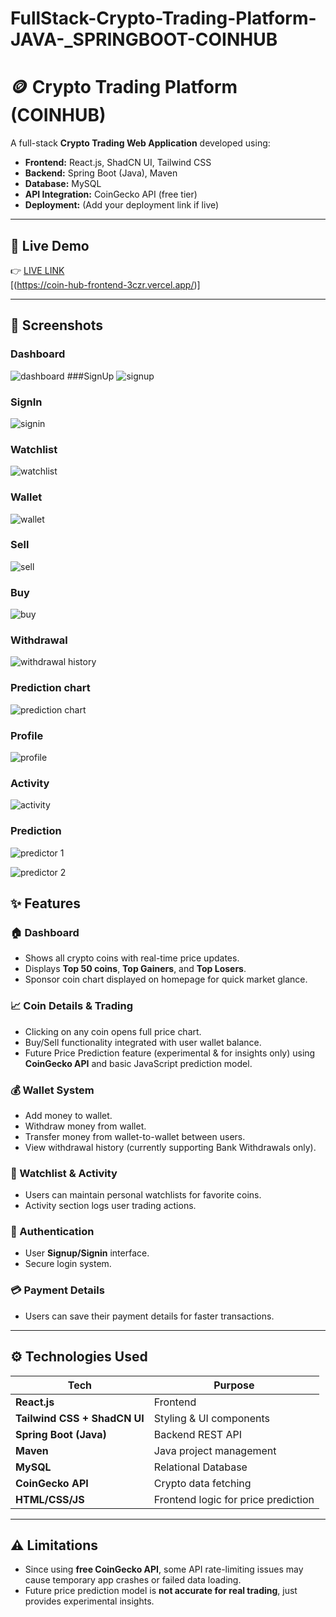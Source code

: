 # FullStack-Crypto-Trading-Platform-JAVA-_SPRINGBOOT-COINHUB

# 🪙 Crypto Trading Platform (COINHUB)

A full-stack **Crypto Trading Web Application** developed using:

- **Frontend:** React.js, ShadCN UI, Tailwind CSS
- **Backend:** Spring Boot (Java), Maven
- **Database:** MySQL
- **API Integration:** CoinGecko API (free tier)
- **Deployment:** (Add your deployment link if live)

---

## 🚀 Live Demo

👉 [LIVE LINK](#)  
[(https://coin-hub-frontend-3czr.vercel.app/)]

---

## 📸 Screenshots

### Dashboard
![dashboard](https://github.com/user-attachments/assets/83659ef6-4c76-4430-ab3d-84a44d3acb4d)
###SignUp
![signup](https://github.com/user-attachments/assets/0d8e09a8-540e-4bfa-a42a-bfc23c3bcee1)
### SignIn
![signin](https://github.com/user-attachments/assets/5561195d-a942-47e7-be34-74b923bfe1dc)
### Watchlist
![watchlist](https://github.com/user-attachments/assets/69993806-981e-4983-aa7d-777f4ab1e2a2)
### Wallet
![wallet](https://github.com/user-attachments/assets/b84209d5-b253-4514-b366-58942a23f4d0)
### Sell
![sell](https://github.com/user-attachments/assets/fb0671a6-e1c3-42b6-af50-e044ef4c0199)
### Buy
![buy](https://github.com/user-attachments/assets/7535dd78-ecc3-4e9d-957d-a20a1af8369f)
### Withdrawal
![withdrawal history](https://github.com/user-attachments/assets/d579c6ae-b264-486c-84e0-dc3381ccff39)
### Prediction chart
![prediction chart](https://github.com/user-attachments/assets/11a19fcb-064a-47ad-b987-81772c0f8059)
### Profile
![profile](https://github.com/user-attachments/assets/839d3b8d-eeb1-4de4-86ff-cba6fae5cdce)
### Activity
![activity](https://github.com/user-attachments/assets/e7de362f-d48e-4597-9c2c-ffb81df2f764)
### Prediction
![predictor 1](https://github.com/user-attachments/assets/e880096e-5b03-4e96-aedb-5d9f79ccdb9e)

![predictor 2](https://github.com/user-attachments/assets/38b68879-1b58-4303-8b8c-bd800deac4a3)


## ✨ Features

### 🏠 Dashboard

- Shows all crypto coins with real-time price updates.
- Displays **Top 50 coins**, **Top Gainers**, and **Top Losers**.
- Sponsor coin chart displayed on homepage for quick market glance.

### 📈 Coin Details & Trading

- Clicking on any coin opens full price chart.
- Buy/Sell functionality integrated with user wallet balance.
- Future Price Prediction feature (experimental & for insights only) using **CoinGecko API** and basic JavaScript prediction model.

### 💰 Wallet System

- Add money to wallet.
- Withdraw money from wallet.
- Transfer money from wallet-to-wallet between users.
- View withdrawal history (currently supporting Bank Withdrawals only).

### 🔔 Watchlist & Activity

- Users can maintain personal watchlists for favorite coins.
- Activity section logs user trading actions.

### 🔐 Authentication

- User **Signup/Signin** interface.
- Secure login system.

### 💳 Payment Details

- Users can save their payment details for faster transactions.

---

## ⚙️ Technologies Used

| Tech | Purpose |
| ---- | ------- |
| **React.js** | Frontend |
| **Tailwind CSS + ShadCN UI** | Styling & UI components |
| **Spring Boot (Java)** | Backend REST API |
| **Maven** | Java project management |
| **MySQL** | Relational Database |
| **CoinGecko API** | Crypto data fetching |
| **HTML/CSS/JS** | Frontend logic for price prediction |

---

## ⚠️ Limitations

- Since using **free CoinGecko API**, some API rate-limiting issues may cause temporary app crashes or failed data loading.
- Future price prediction model is **not accurate for real trading**, just provides experimental insights.


